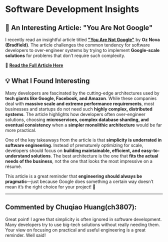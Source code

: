 # Software Development Insights  

## 📝 An Interesting Article: **"You Are Not Google"**  

I recently read an insightful article titled **["You Are Not Google"]((https://blog.bradfieldcs.com/you-are-not-google-84912cf44afb))** by **Oz Nova (Bradfield)**. The article challenges the common tendency for software developers to over-engineer systems by trying to implement **Google-scale solutions** for problems that don’t require such complexity.  

🔗 **[Read the Full Article Here](https://blog.bradfieldcs.com/you-are-not-google-84912cf44afb)**  

## 💡 What I Found Interesting  

Many developers are fascinated by the cutting-edge architectures used by **tech giants like Google, Facebook, and Amazon**. While these companies deal with **massive scale and extreme performance requirements**, most businesses and startups do not need such **highly complex, distributed systems**. The article highlights how developers often over-engineer solutions, choosing **microservices, complex database sharding, and eventual consistency** when a **simpler monolithic architecture** would be far more practical.  

One of the key takeaways from the article is that **simplicity is underrated in software engineering**. Instead of prematurely optimizing for scale, developers should focus on **building maintainable, efficient, and easy-to-understand solutions**. The best architecture is the one that **fits the actual needs of the business**, not the one that looks the most impressive on a résumé.  

This article is a great reminder that **engineering should always be pragmatic**—just because Google does something a certain way doesn’t mean it’s the right choice for your project! 🚀  

---

## Commented by Chuqiao Huang(ch3807):
Great point! I agree that simplicity is often ignored in software development. Many developers try to use big-tech solutions without really needing them. Your view on focusing on practical and useful engineering is a great reminder. Well said! 
